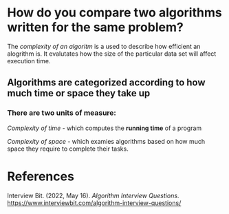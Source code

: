 # How do you compare two algorithms written for the same problem? 

The *complexity of an algoritm* is a used to describe how efficient an
alogrithm is. It evalutates how the size of the particular data set will 
affect execution time. 

## Algorithms are categorized according to how much time or space they take up 

### There are two units of measure: 
*Complexity of time* - which computes the **running time** of a program 

*Complexity of space* - which examies algorithms based on how much space 
		        they require to complete their tasks. 

# References 
Interview Bit. (2022, May 16). *Algorithm Interview Questions*. <https://www.interviewbit.com/algorithm-interview-questions/> 		  
